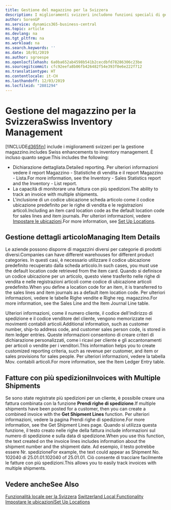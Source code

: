 ```yaml
---
title: Gestione del magazzino per la Svizzera
description: I miglioramenti svizzeri includono funzioni speciali di gestione magazzino.
author: SorenGP
ms.service: dynamics365-business-central
ms.topic: article
ms.devlang: na
ms.tgt_pltfrm: na
ms.workload: na
ms.search.keywords: ''
ms.date: 10/01/2019
ms.author: sgroespe
ms.openlocfilehash: 6a0ba652ab4598b541b2cecdbfd78286306c23be
ms.sourcegitcommit: cfc92eefa8b06fb426482f54e393f0e6e222f712
ms.translationtype: HT
ms.contentlocale: it-CH
ms.lasthandoff: 12/03/2019
ms.locfileid: "2881294"
---
```

# <a name="swiss-inventory-management"></a><span data-ttu-id="13719-103">Gestione del magazzino per la Svizzera</span><span class="sxs-lookup"><span data-stu-id="13719-103">Swiss Inventory Management</span></span>
[!INCLUDE[d365fin](../../includes/d365fin_md.md)] <span data-ttu-id="13719-104">include i miglioramenti svizzeri per la gestione magazzino.</span><span class="sxs-lookup"><span data-stu-id="13719-104">includes Swiss enhancements to inventory management.</span></span> <span data-ttu-id="13719-105">È incluso quanto segue:</span><span class="sxs-lookup"><span data-stu-id="13719-105">This includes the following:</span></span>  

- <span data-ttu-id="13719-106">Dichiarazione dettagliata.</span><span class="sxs-lookup"><span data-stu-id="13719-106">Detailed reporting.</span></span>  <span data-ttu-id="13719-107">Per ulteriori informazioni vedere il report Magazzino - Statistiche di vendita e il report Magazzino - Lista.</span><span class="sxs-lookup"><span data-stu-id="13719-107">For more information, see the Inventory - Sales Statistics report and the Inventory - List report.</span></span>  
- <span data-ttu-id="13719-108">La capacità di monitorare una fattura con più spedizioni.</span><span class="sxs-lookup"><span data-stu-id="13719-108">The ability to track an invoice with multiple shipments.</span></span>  
- <span data-ttu-id="13719-109">L'inclusione di un codice ubicazione scheda articolo come il codice ubicazione predefinito per le righe di vendita e le registrazioni articoli.</span><span class="sxs-lookup"><span data-stu-id="13719-109">Including an item card location code as the default location code for sales lines and item journals.</span></span> <span data-ttu-id="13719-110">Per ulteriori informazioni, vedere [Impostare le ubicazioni](../../inventory-how-setup-locations.md).</span><span class="sxs-lookup"><span data-stu-id="13719-110">For more information, see [Set Up Locations](../../inventory-how-setup-locations.md).</span></span>

## <a name="managing-item-details"></a><span data-ttu-id="13719-111">Gestione dettagli articolo</span><span class="sxs-lookup"><span data-stu-id="13719-111">Managing Item Details</span></span>  
<span data-ttu-id="13719-112">Le aziende possono disporre di magazzini diversi per categorie di prodotti diversi.</span><span class="sxs-lookup"><span data-stu-id="13719-112">Companies can have different warehouses for different product categories.</span></span> <span data-ttu-id="13719-113">In questi casi, è necessario utilizzare il codice ubicazione predefinito recuperato dalla scheda articolo.</span><span class="sxs-lookup"><span data-stu-id="13719-113">In such cases, you must use the default location code retrieved from the item card.</span></span> <span data-ttu-id="13719-114">Quando si definisce un codice ubicazione per un articolo, questo viene trasferito nelle righe di vendita e nelle registrazioni articoli come codice di ubicazione articoli predefinito.</span><span class="sxs-lookup"><span data-stu-id="13719-114">When you define a location code for an item, it is transferred to the sales lines and item journals as a default item location code.</span></span> <span data-ttu-id="13719-115">Per ulteriori informazioni, vedere le tabelle Righe vendite e Righe reg. magazzino.</span><span class="sxs-lookup"><span data-stu-id="13719-115">For more information, see the Sales Line and the Item Journal Line table.</span></span>  

<span data-ttu-id="13719-116">Ulteriori informazioni, come il numero cliente, il codice dell'indirizzo di spedizione e il codice venditore del cliente, vengono memorizzate nei movimenti contabili articoli.</span><span class="sxs-lookup"><span data-stu-id="13719-116">Additional information, such as customer number, ship-to address code, and customer sales person code, is stored in item ledger entries.</span></span> <span data-ttu-id="13719-117">Queste informazioni consentono di creare criteri di dichiarazione personalizzati, come i ricavi per cliente e gli accantonamenti per articoli o vendite per i venditori.</span><span class="sxs-lookup"><span data-stu-id="13719-117">This information helps you to create customized reporting criteria, such as revenue per customer, and item or sales provisions for sales people.</span></span> <span data-ttu-id="13719-118">Per ulteriori informazioni, vedere la tabella Mov. contabili articoli.</span><span class="sxs-lookup"><span data-stu-id="13719-118">For more information, see the Item Ledger Entry table.</span></span>  

## <a name="invoices-with-multiple-shipments"></a><span data-ttu-id="13719-119">Fatture con più spedizioni</span><span class="sxs-lookup"><span data-stu-id="13719-119">Invoices with Multiple Shipments</span></span>  
<span data-ttu-id="13719-120">Se sono state registrate più spedizioni per un cliente, è possibile creare una fattura combinata con la funzione **Prendi righe di spedizione**.</span><span class="sxs-lookup"><span data-stu-id="13719-120">If multiple shipments have been posted for a customer, then you can create a combined invoice with the **Get Shipment Lines** function.</span></span> <span data-ttu-id="13719-121">Per ulteriori informazioni, vedere la pagina Prendi righe di spedizione.</span><span class="sxs-lookup"><span data-stu-id="13719-121">For more information, see the Get Shipment Lines page.</span></span> <span data-ttu-id="13719-122">Quando si utilizza questa funzione, il testo creato nelle righe della fattura include informazioni sul numero di spedizione e sulla data di spedizione.</span><span class="sxs-lookup"><span data-stu-id="13719-122">When you use this function, the text created on the invoice lines includes information about the shipment number and the shipment date.</span></span> <span data-ttu-id="13719-123">Ad esempio, il testo potrebbe essere Nr. spedizione</span><span class="sxs-lookup"><span data-stu-id="13719-123">For example, the text could appear as Shipment No.</span></span> <span data-ttu-id="13719-124">102040 di 25.01.01.</span><span class="sxs-lookup"><span data-stu-id="13719-124">102040 of 25.01.01.</span></span> <span data-ttu-id="13719-125">Ciò consente di tracciare facilmente le fatture con più spedizioni.</span><span class="sxs-lookup"><span data-stu-id="13719-125">This allows you to easily track invoices with multiple shipments.</span></span>  

## <a name="see-also"></a><span data-ttu-id="13719-126">Vedere anche</span><span class="sxs-lookup"><span data-stu-id="13719-126">See Also</span></span>  
 <span data-ttu-id="13719-127">[Funzionalità locale per la Svizzera](switzerland-local-functionality.md) </span><span class="sxs-lookup"><span data-stu-id="13719-127">[Switzerland Local Functionality](switzerland-local-functionality.md) </span></span>  
 [<span data-ttu-id="13719-128">Impostare le ubicazioni</span><span class="sxs-lookup"><span data-stu-id="13719-128">Set Up Locations</span></span>](../../inventory-how-setup-locations.md)
